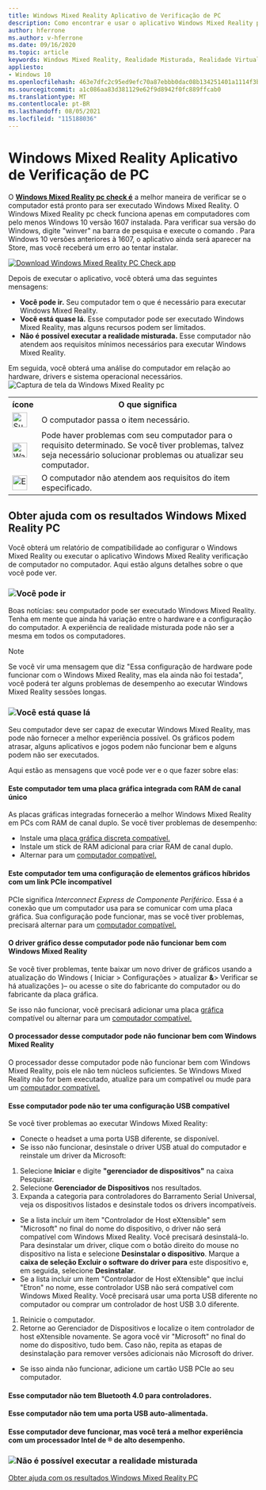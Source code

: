 ```yaml
---
title: Windows Mixed Reality Aplicativo de Verificação de PC
description: Como encontrar e usar o aplicativo Windows Mixed Reality pc check para testar a compatibilidade do computador antes de comprar um headset Windows Mixed Reality dispositivo.
author: hferrone
ms.author: v-hferrone
ms.date: 09/16/2020
ms.topic: article
keywords: Windows Mixed Reality, Realidade Misturada, Realidade Virtual, VR, MR, compatível, compatibilidade, PC, requisitos do sistema
appliesto:
- Windows 10
ms.openlocfilehash: 463e7dfc2c95ed9efc70a87ebbb0dac08b134251401a1114f3b9a364aa197073
ms.sourcegitcommit: a1c086aa83d381129e62f9d8942f0fc889ffcab0
ms.translationtype: MT
ms.contentlocale: pt-BR
ms.lasthandoff: 08/05/2021
ms.locfileid: "115188036"
---
```

# <a name="windows-mixed-reality-pc-check-app"></a>Windows Mixed Reality Aplicativo de Verificação de PC

O **[Windows Mixed Reality pc check é](https://www.microsoft.com/store/p/windows-mixed-reality-pc-check/9nzvl19n7cnc)** a melhor maneira de verificar se o computador está pronto para ser executado Windows Mixed Reality. O Windows Mixed Reality pc check funciona apenas em computadores com pelo menos Windows 10 versão 1607 instalada. Para verificar sua versão do Windows, digite "winver" na barra de pesquisa e execute o comando . Para Windows 10 versões anteriores à 1607, o aplicativo ainda será aparecer na Store, mas você receberá um erro ao tentar instalar.

<a href="https://www.microsoft.com/store/productid/9NZVL19N7CNC"><img alt="Download Windows Mixed Reality PC Check app" src="images/WMR-PC-Check-app.png"/></a>

Depois de executar o aplicativo, você obterá uma das seguintes mensagens:

* **Você pode ir.** Seu computador tem o que é necessário para executar Windows Mixed Reality.
* **Você está quase lá.** Esse computador pode ser executado Windows Mixed Reality, mas alguns recursos podem ser limitados.
* **Não é possível executar a realidade misturada.** Esse computador não atendem aos requisitos mínimos necessários para executar Windows Mixed Reality.

Em seguida, você obterá uma análise do computador em relação ao hardware, drivers e sistema operacional necessários.
![Captura de tela da Windows Mixed Reality pc](images/screenshot-mr-pc-check.jpg) 

<table>
<tr>
<th>ícone</th><th>O que significa</th>
</tr><tr>
<td> <img alt="Succeeded" width="30" height="30" src="images/glyph-succeeded.png" /></td><td style="vertical-align: middle">O computador passa o item necessário.</td>
</tr><tr>
<td> <img alt="Warning" width="30" height="30" src="images/glyph-warning.png" /></td><td style="vertical-align: middle">Pode haver problemas com seu computador para o requisito determinado. Se você tiver problemas, talvez seja necessário solucionar problemas ou atualizar seu computador.</td>
</tr><tr>
<td> <img alt="Error" width="30" height="30" src="images/glyph-error.png" /></td><td style="vertical-align: middle">O computador não atendem aos requisitos do item especificado.</td>
</tr>
</table>

## <a name="get-help-with-windows-mixed-reality-pc-check-results"></a>Obter ajuda com os resultados Windows Mixed Reality PC

Você obterá um relatório de compatibilidade ao configurar o Windows Mixed Reality ou executar o aplicativo Windows Mixed Reality verificação de computador no computador. Aqui estão alguns detalhes sobre o que você pode ver.

### <a name="youre-good-to-go"></a>![Você pode ir](images/glyph-succeeded.png)

Boas notícias: seu computador pode ser executado Windows Mixed Reality. Tenha em mente que ainda há variação entre o hardware e a configuração do computador. A experiência de realidade misturada pode não ser a mesma em todos os computadores.

>[!NOTE]
>Se você vir uma mensagem que diz "Essa configuração de hardware pode funcionar com o Windows Mixed Reality, mas ela ainda não foi testada", você poderá ter alguns problemas de desempenho ao executar Windows Mixed Reality sessões longas.

### <a name="youre-nearly-there"></a>![Você está quase lá](images/glyph-warning.png)

Seu computador deve ser capaz de executar Windows Mixed Reality, mas pode não fornecer a melhor experiência possível. Os gráficos podem atrasar, alguns aplicativos e jogos podem não funcionar bem e alguns podem não ser executados.

Aqui estão as mensagens que você pode ver e o que fazer sobre elas:

#### <a name="this-pc-has-an-integrated-graphics-card-with-single-channel-ram"></a>Este computador tem uma placa gráfica integrada com RAM de canal único

As placas gráficas integradas fornecerão a melhor Windows Mixed Reality em PCs com RAM de canal duplo. Se você tiver problemas de desempenho:

* Instale uma [placa gráfica discreta compatível.](windows-mixed-reality-minimum-pc-hardware-compatibility-guidelines.md)
* Instale um stick de RAM adicional para criar RAM de canal duplo.
* Alternar para um [computador compatível.](https://www.microsoft.com/windows/windows-mixed-reality-devices)

#### <a name="this-pc-has-a-hybrid-graphics-configuration-with-an-incompatible-pcie-link"></a>Este computador tem uma configuração de elementos gráficos híbridos com um link PCIe incompatível

PCIe significa *Interconnect Express de Componente Periférico*. Essa é a conexão que um computador usa para se comunicar com uma placa gráfica. Sua configuração pode funcionar, mas se você tiver problemas, precisará alternar para um [computador compatível.](https://www.microsoft.com/windows/windows-mixed-reality-devices)

#### <a name="this-pcs-graphics-driver-might-not-work-well-with-windows-mixed-reality"></a>O driver gráfico desse computador pode não funcionar bem com Windows Mixed Reality

Se você tiver problemas, tente baixar um novo driver de gráficos usando a atualização do Windows ( Iniciar > Configurações > atualizar **&**> Verificar se há atualizações )– ou acesse o site do fabricante do computador ou do fabricante da placa gráfica.

Se isso não funcionar, você precisará adicionar uma placa [gráfica](windows-mixed-reality-minimum-pc-hardware-compatibility-guidelines.md) compatível ou alternar para um [computador compatível.](https://www.microsoft.com/windows/windows-mixed-reality-devices)

#### <a name="this-pcs-processor-might-not-work-well-with-windows-mixed-reality"></a>O processador desse computador pode não funcionar bem com Windows Mixed Reality

O processador desse computador pode não funcionar bem com Windows Mixed Reality, pois ele não tem núcleos suficientes. Se Windows Mixed Reality não for bem executado, atualize para um compatível ou mude para um [computador compatível.](https://www.microsoft.com/windows/windows-mixed-reality-devices) [](windows-mixed-reality-minimum-pc-hardware-compatibility-guidelines.md)

#### <a name="this-pc-might-not-have-a-compatible-usb-configuration"></a>Esse computador pode não ter uma configuração USB compatível

Se você tiver problemas ao executar Windows Mixed Reality:

* Conecte o headset a uma porta USB diferente, se disponível.
* Se isso não funcionar, desinstale o driver USB atual do computador e reinstale um driver da Microsoft:

1. Selecione **Iniciar** e digite **"gerenciador de dispositivos"** na caixa Pesquisar.
1. Selecione **Gerenciador de Dispositivos** nos resultados.
1. Expanda a categoria para controladores do Barramento Serial Universal, veja os dispositivos listados e desinstale todos os drivers incompatíveis. 
 * Se a lista incluir um item "Controlador de Host eXtensible" sem "Microsoft" no final do nome do dispositivo, o driver não será compatível com Windows Mixed Reality. Você precisará desinstalá-lo. Para desinstalar um driver, clique com o botão direito do mouse no dispositivo na lista e selecione **Desinstalar o dispositivo**. Marque a **caixa de seleção Excluir o software do driver para** este dispositivo e, em seguida, selecione **Desinstalar**.
 * Se a lista incluir um item "Controlador de Host eXtensible" que inclui "Etron" no nome, esse controlador USB não será compatível com Windows Mixed Reality. Você precisará usar uma porta USB diferente no computador ou comprar um controlador de host USB 3.0 diferente.
1. Reinicie o computador. 
1. Retorne ao Gerenciador de Dispositivos e localize o item controlador de host eXtensible novamente. Se agora você vir "Microsoft" no final do nome do dispositivo, tudo bem. Caso não, repita as etapas de desinstalação para remover versões adicionais não Microsoft do driver.
* Se isso ainda não funcionar, adicione um cartão USB PCIe ao seu computador.

#### <a name="this-pc-doesnt-have-bluetooth-40-for-controllers"></a>Esse computador não tem Bluetooth 4.0 para controladores.

#### <a name="this-pc-doesnt-have-a-self-powered-usb-port"></a>Esse computador não tem uma porta USB auto-alimentada.

#### <a name="this-pc-should-work-but-youll-have-the-best-experience-with-a-high-performance-intel-processor"></a>Esse computador deve funcionar, mas você terá a melhor experiência com um processador Intel de ® de alto desempenho.

### <a name="cant-run-mixed-reality"></a>![Não é possível executar a realidade misturada](images/glyph-error.png)

 [Obter ajuda com os resultados Windows Mixed Reality PC](https://support.microsoft.com/en-us/help/4045777/windows-10-get-help-with-pc-compatibility-in-windows-mixed-reality)
